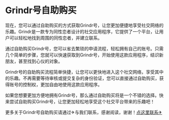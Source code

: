 # Grindr号自助购买

现在，您可以通过自助购买的方式获取Grindr号，让您更加便捷地享受社交网络的乐趣。Grindr是一款专为同性恋者设计的社交应用程序，它提供了一个平台，让用户可以轻松地找到周围的同性恋者，并建立联系。

通过自助购买Grindr号，您可以省去繁琐的申请流程，轻松拥有自己的账号。只需几个简单的步骤，您就可以快速获取到Grindr号，开始使用这款应用程序，结识新朋友，甚至找到心仪的对象。

Grindr号的自助购买流程简单快捷，让您可以更快地进入这个社交网络，享受其中的乐趣。不再需要等待审核或提交复杂的身份验证，您可以直接通过自助购买，获得账号的控制权，更加自由地使用这款应用程序。

如果您想要更加方便地拥有Grindr号，那么通过自助购买将是一个不错的选择。快来尝试自助购买Grindr号，让您更加轻松地享受这个社交平台带来的乐趣吧！

更多关于Grindr号自助购买请通过✈与我们联系，感谢阅读，谢谢！[点这里联系✈](https://b.k02.cc)